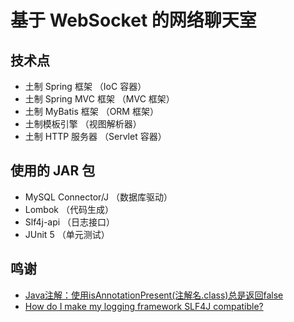 # 基于 WebSocket 的网络聊天室

## 技术点

- 土制 Spring 框架 （IoC 容器）
- 土制 Spring MVC 框架 （MVC 框架）
- 土制 MyBatis 框架 （ORM 框架）
- 土制模板引擎 （视图解析器）
- 土制 HTTP 服务器 （Servlet 容器）

## 使用的 JAR 包

- MySQL Connector/J （数据库驱动）
- Lombok （代码生成）
- Slf4j-api （日志接口）
- JUnit 5 （单元测试）

## 鸣谢

- [Java注解：使用isAnnotationPresent(注解名.class)总是返回false](https://blog.csdn.net/sinat_36184075/article/details/105552817)
- [How do I make my logging framework SLF4J compatible?](https://www.slf4j.org/faq.html#slf4j_compatible)
